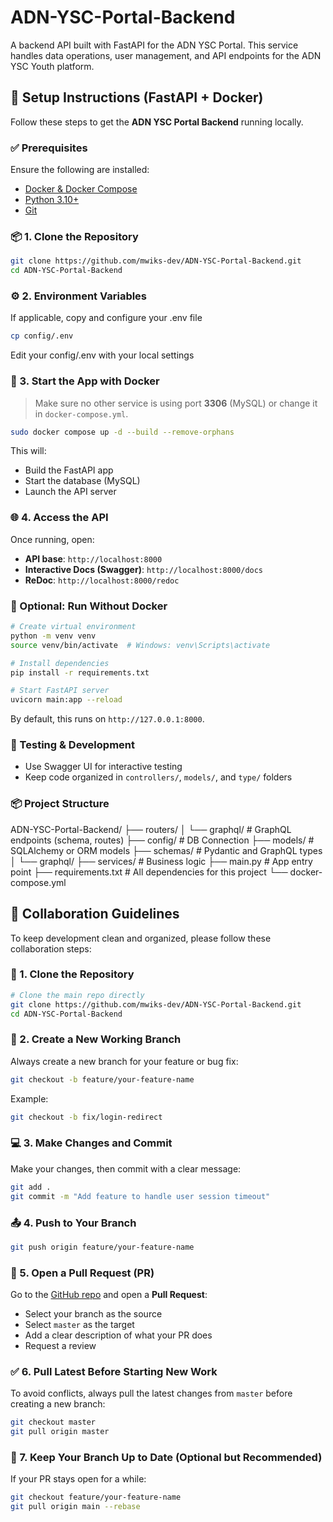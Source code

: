 # ADN-YSC-Portal-Backend
A backend API built with FastAPI for the ADN YSC Portal. This service handles data operations, user management, and API endpoints for the ADN YSC Youth platform.

## 🚀 Setup Instructions (FastAPI + Docker)
Follow these steps to get the **ADN YSC Portal Backend** running locally.

### ✅ Prerequisites
Ensure the following are installed:
* [Docker & Docker Compose](https://docs.docker.com/get-docker/)
* [Python 3.10+](https://www.python.org/downloads/)
* [Git](https://git-scm.com/)

### 📦 1. Clone the Repository

```bash
git clone https://github.com/mwiks-dev/ADN-YSC-Portal-Backend.git
cd ADN-YSC-Portal-Backend
```

### ⚙️ 2. Environment Variables
If applicable, copy and configure your .env file
```bash
cp config/.env
```
Edit your config/.env with your local settings

### 🐳 3. Start the App with Docker
> Make sure no other service is using port **3306** (MySQL) or change it in `docker-compose.yml`.

```bash
sudo docker compose up -d --build --remove-orphans
```
This will:

* Build the FastAPI app
* Start the database (MySQL)
* Launch the API server

### 🌐 4. Access the API
Once running, open:
* **API base**: `http://localhost:8000`
* **Interactive Docs (Swagger)**: `http://localhost:8000/docs`
* **ReDoc**: `http://localhost:8000/redoc`


### 🐍 Optional: Run Without Docker
```bash
# Create virtual environment
python -m venv venv
source venv/bin/activate  # Windows: venv\Scripts\activate

# Install dependencies
pip install -r requirements.txt

# Start FastAPI server
uvicorn main:app --reload
```

By default, this runs on `http://127.0.0.1:8000`.

### 🧪 Testing & Development
* Use Swagger UI for interactive testing
* Keep code organized in `controllers/`, `models/`, and `type/` folders

### 📦 Project Structure
ADN-YSC-Portal-Backend/
├── routers/
│   └── graphql/             # GraphQL endpoints (schema, routes)
├── config/                  # DB Connection
├── models/                  # SQLAlchemy or ORM models
├── schemas/                 # Pydantic and GraphQL types
│   └── graphql/
├── services/                # Business logic
├── main.py                  # App entry point
├── requirements.txt         # All dependencies for this project
└── docker-compose.yml      



## 🤝 Collaboration Guidelines
To keep development clean and organized, please follow these collaboration steps:
### 🔀 1. Clone the Repository
```bash
# Clone the main repo directly
git clone https://github.com/mwiks-dev/ADN-YSC-Portal-Backend.git
cd ADN-YSC-Portal-Backend
```

### 🌱 2. Create a New Working Branch
Always create a new branch for your feature or bug fix:
```bash
git checkout -b feature/your-feature-name
```
Example:
```bash
git checkout -b fix/login-redirect
```

### 💻 3. Make Changes and Commit
Make your changes, then commit with a clear message:
```bash
git add .
git commit -m "Add feature to handle user session timeout"
```

### 📤 4. Push to Your Branch
```bash
git push origin feature/your-feature-name
```

### 🚀 5. Open a Pull Request (PR)
Go to the [GitHub repo](https://github.com/mwiks-dev/ADN-YSC-Portal-Backend) and open a **Pull Request**:
* Select your branch as the source
* Select `master` as the target
* Add a clear description of what your PR does
* Request a review

### ✅ 6. Pull Latest Before Starting New Work
To avoid conflicts, always pull the latest changes from `master` before creating a new branch:
```bash
git checkout master
git pull origin master
```

### 🧹 7. Keep Your Branch Up to Date (Optional but Recommended)
If your PR stays open for a while:
```bash
git checkout feature/your-feature-name
git pull origin main --rebase
```
